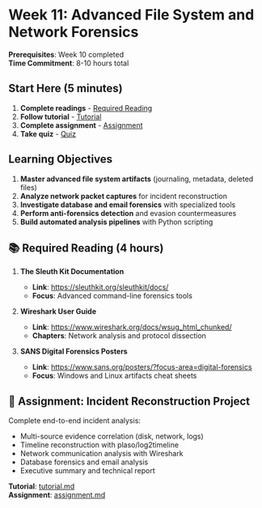 # Week 11: Advanced File System and Network Forensics

**Prerequisites**: Week 10 completed  
**Time Commitment**: 8-10 hours total  

## Start Here (5 minutes)

1. **Complete readings** - [Required Reading](#required-reading) 
2. **Follow tutorial** - [Tutorial](tutorial.md)
3. **Complete assignment** - [Assignment](assignment.md) 
4. **Take quiz** - [Quiz](quiz.md)

## Learning Objectives

1. **Master advanced file system artifacts** (journaling, metadata, deleted files)
2. **Analyze network packet captures** for incident reconstruction
3. **Investigate database and email forensics** with specialized tools
4. **Perform anti-forensics detection** and evasion countermeasures
5. **Build automated analysis pipelines** with Python scripting

## 📚 Required Reading (4 hours)

1. **The Sleuth Kit Documentation**
   - **Link**: https://sleuthkit.org/sleuthkit/docs/
   - **Focus**: Advanced command-line forensics tools

2. **Wireshark User Guide** 
   - **Link**: https://www.wireshark.org/docs/wsug_html_chunked/
   - **Chapters**: Network analysis and protocol dissection

3. **SANS Digital Forensics Posters**
   - **Link**: https://www.sans.org/posters/?focus-area=digital-forensics
   - **Focus**: Windows and Linux artifacts cheat sheets

## 🎯 Assignment: Incident Reconstruction Project

Complete end-to-end incident analysis:
- Multi-source evidence correlation (disk, network, logs)
- Timeline reconstruction with plaso/log2timeline
- Network communication analysis with Wireshark
- Database forensics and email analysis
- Executive summary and technical report

**Tutorial**: [tutorial.md](tutorial.md)  
**Assignment**: [assignment.md](assignment.md)